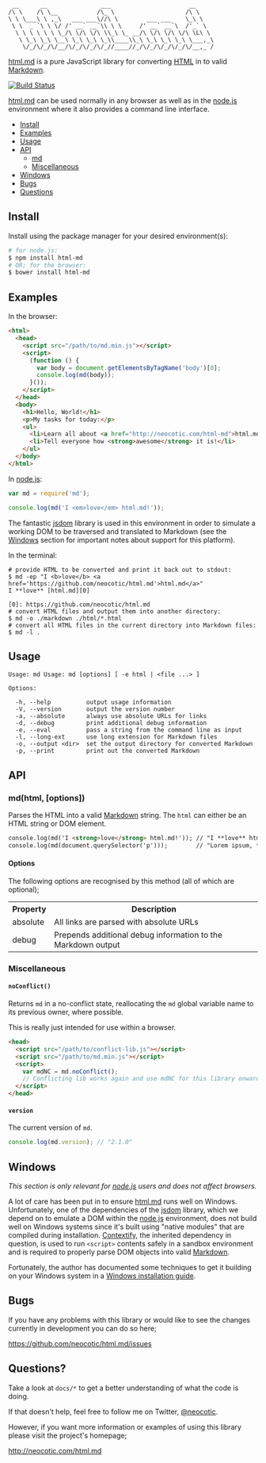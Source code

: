      __      __               ___                      __     
    /\ \    /\ \__           /\_ \                    /\ \    
    \ \ \___\ \ ,_\   ___ ___\//\ \        ___ ___    \_\ \   
     \ \  _ `\ \ \/ /' __` __`\\ \ \     /' __` __`\  /'_` \  
      \ \ \ \ \ \ \_/\ \/\ \/\ \\_\ \_ __/\ \/\ \/\ \/\ \L\ \ 
       \ \_\ \_\ \__\ \_\ \_\ \_\\____\\_\ \_\ \_\ \_\ \___,_\
        \/_/\/_/\/__/\/_/\/_/\/_//____//_/\/_/\/_/\/_/\/__,_ /

[html.md][] is a pure JavaScript library for converting [HTML][] in to valid [Markdown][].

[![Build Status](https://secure.travis-ci.org/neocotic/html.md.png)](http://travis-ci.org/neocotic/html.md)

[html.md][] can be used normally in any browser as well as in the [node.js][] environment where it
also provides a command line interface.

* [Install](#install)
* [Examples](#examples)
* [Usage](#usage)
* [API](#api)
   * [md](#mdhtml-options)
   * [Miscellaneous](#miscellaneous)
* [Windows](#windows)
* [Bugs](#bugs)
* [Questions](#questions)

## Install

Install using the package manager for your desired environment(s):

``` bash
# for node.js:
$ npm install html-md
# OR; for the browser:
$ bower install html-md
```

## Examples

In the browser:

``` html
<html>
  <head>
    <script src="/path/to/md.min.js"></script>
    <script>
      (function () {
        var body = document.getElementsByTagName('body')[0];
        console.log(md(body));
      }());
    </script>
  </head>
  <body>
    <h1>Hello, World!</h1>
    <p>My tasks for today:</p>
    <ul>
      <li>Learn all about <a href="http://neocotic.com/html-md">html.md</a></li>
      <li>Tell everyone how <strong>awesome</strong> it is!</li>
    </ul>
  </body>
</html>
```

In [node.js][]:

``` javascript
var md = require('md');

console.log(md('I <em>love</em> html.md!'));
```

The fantastic [jsdom][] library is used in this environment in order to simulate a working DOM to
be traversed and translated to Markdown (see the [Windows](#windows) section for important notes
about support for this platform).

In the terminal:

    # provide HTML to be converted and print it back out to stdout:
    $ md -ep "I <b>love</b> <a href='https://github.com/neocotic/html.md'>html.md</a>"
    I **love** [html.md][0]

    [0]: https://github.com/neocotic/html.md
    # convert HTML files and output them into another directory:
    $ md -o ./markdown ./html/*.html
    # convert all HTML files in the current directory into Markdown files:
    $ md -l .

## Usage

    Usage: md Usage: md [options] [ -e html | <file ...> ]

    Options:

      -h, --help          output usage information
      -V, --version       output the version number
      -a, --absolute      always use absolute URLs for links
      -d, --debug         print additional debug information
      -e, --eval          pass a string from the command line as input
      -l, --long-ext      use long extension for Markdown files
      -o, --output <dir>  set the output directory for converted Markdown
      -p, --print         print out the converted Markdown

## API

### md(html, [options])
Parses the HTML into a valid [Markdown][] string. The `html` can either be an HTML string or DOM
element.

``` html
console.log(md('I <strong>love</strong> html.md!')); // "I **love** html.md!"
console.log(md(document.querySelector('p')));        // "Lorem ipsum, *baby*!"
```

#### Options

The following options are recognised by this method (all of which are optional);

<table>
  <tr>
    <th>Property</th>
    <th>Description</th>
  </tr>
  <tr>
    <td>absolute</td>
    <td>All links are parsed with absolute URLs</td>
  </tr>
  <tr>
    <td>debug</td>
    <td>Prepends additional debug information to the Markdown output</td>
  </tr>
</table>

### Miscellaneous

#### `noConflict()`
Returns `md` in a no-conflict state, reallocating the `md` global variable name to its previous
owner, where possible.

This is really just intended for use within a browser.

``` html
<head>
  <script src="/path/to/conflict-lib.js"></script>
  <script src="/path/to/md.min.js"></script>
  <script>
    var mdNC = md.noConflict();
    // Conflicting lib works again and use mdNC for this library onwards...
  </script>
</head>
```

#### `version`
The current version of `md`.

``` javascript
console.log(md.version); // "2.1.0"
```

## Windows

*This section is only relevant for [node.js][] users and does not affect browsers.*

A lot of care has been put in to ensure [html.md][] runs well on Windows. Unfortunately, one of the
dependencies of the [jsdom][] library, which we depend on to emulate a DOM within the [node.js][]
environment, does not build well on Windows systems since it's built using "native modules" that
are compiled during installation. [Contextify][], the inherited dependency in question, is used to
run `<script>` contents safely in a sandbox environment and is required to properly parse DOM
objects into valid [Markdown][].

Fortunately, the author has documented some techniques to get it building on your Windows system in
a [Windows installation guide][].

## Bugs

If you have any problems with this library or would like to see the changes currently in
development you can do so here;

https://github.com/neocotic/html.md/issues

## Questions?

Take a look at `docs/*` to get a better understanding of what the code is doing.

If that doesn't help, feel free to follow me on Twitter, [@neocotic][].

However, if you want more information or examples of using this library please visit the project's
homepage;

http://neocotic.com/html.md

[@neocotic]: https://twitter.com/neocotic
[contextify]: https://github.com/brianmcd/contextify
[html]: http://en.wikipedia.org/wiki/HTML
[html.md]: http://neocotic.com/html.md
[jsdom]: https://github.com/tmpvar/jsdom
[markdown]: http://en.wikipedia.org/wiki/Markdown
[node.js]: http://nodejs.org
[windows installation guide]: https://github.com/brianmcd/contextify/wiki/Windows-Installation-Guide

